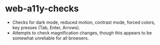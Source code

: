 # web-a11y-checks

- Checks for dark mode, reduced motion, contrast mode, forced colors, key presses (Tab, Enter, Arrows).
- Attempts to check magnification changes, though this appears to be somewhat unreliable for all browsers.
